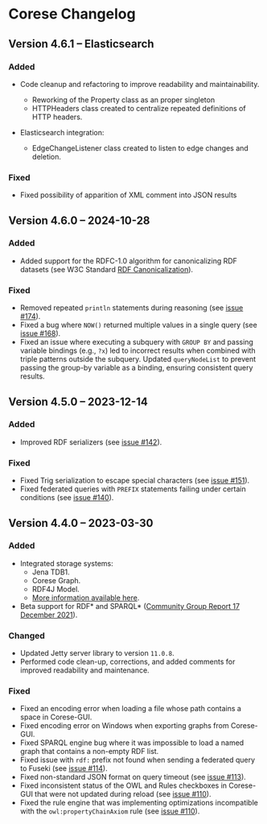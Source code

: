 # Corese Changelog

## Version 4.6.1 – Elasticsearch

### Added
- Code cleanup and refactoring to improve readability and maintainability.
  - Reworking of the Property class as an proper singleton
  - HTTPHeaders class created to centralize repeated definitions of HTTP headers.
  
- Elasticsearch integration:
  - EdgeChangeListener class created to listen to edge changes and deletion.
  
### Fixed
- Fixed possibility of apparition of XML comment into JSON results

## Version 4.6.0 – 2024-10-28

### Added

- Added support for the RDFC-1.0 algorithm for canonicalizing RDF datasets (see W3C Standard [RDF Canonicalization](https://www.w3.org/TR/rdf-canon/)).

### Fixed

- Removed repeated `println` statements during reasoning (see [issue #174](https://github.com/Wimmics/corese/issues/174)).
- Fixed a bug where `NOW()` returned multiple values in a single query (see [issue #168](https://github.com/Wimmics/corese/issues/168)).
- Fixed an issue where executing a subquery with `GROUP BY` and passing variable bindings (e.g., `?x`) led to incorrect results when combined with triple patterns outside the subquery. Updated `queryNodeList` to prevent passing the group-by variable as a binding, ensuring consistent query results.

## Version 4.5.0 – 2023-12-14

### Added

- Improved RDF serializers (see [issue #142](https://github.com/Wimmics/corese/issues/142)).

### Fixed

- Fixed Trig serialization to escape special characters (see [issue #151](https://github.com/Wimmics/corese/issues/151)).
- Fixed federated queries with `PREFIX` statements failing under certain conditions (see [issue #140](https://github.com/Wimmics/corese/issues/140)).

## Version 4.4.0 – 2023-03-30

### Added

- Integrated storage systems:
  - Jena TDB1.
  - Corese Graph.
  - RDF4J Model.
  - [More information available here](https://github.com/Wimmics/corese/blob/master/docs/storage/Configuring%20and%20Connecting%20to%20Different%20Storage%20Systems%20in%20Corese.md).
- Beta support for RDF\* and SPARQL\* ([Community Group Report 17 December 2021](https://w3c.github.io/rdf-star/cg-spec/2021-12-17.html)).

### Changed

- Updated Jetty server library to version `11.0.8`.
- Performed code clean-up, corrections, and added comments for improved readability and maintenance.

### Fixed

- Fixed an encoding error when loading a file whose path contains a space in Corese-GUI.
- Fixed encoding error on Windows when exporting graphs from Corese-GUI.
- Fixed SPARQL engine bug where it was impossible to load a named graph that contains a non-empty RDF list.
- Fixed issue with `rdf:` prefix not found when sending a federated query to Fuseki (see [issue #114](https://github.com/Wimmics/corese/issues/114)).
- Fixed non-standard JSON format on query timeout (see [issue #113](https://github.com/Wimmics/corese/issues/113)).
- Fixed inconsistent status of the OWL and Rules checkboxes in Corese-GUI that were not updated during reload (see [issue #110](https://github.com/Wimmics/corese/issues/110)).
- Fixed the rule engine that was implementing optimizations incompatible with the `owl:propertyChainAxiom` rule (see [issue #110](https://github.com/Wimmics/corese/issues/110)).
